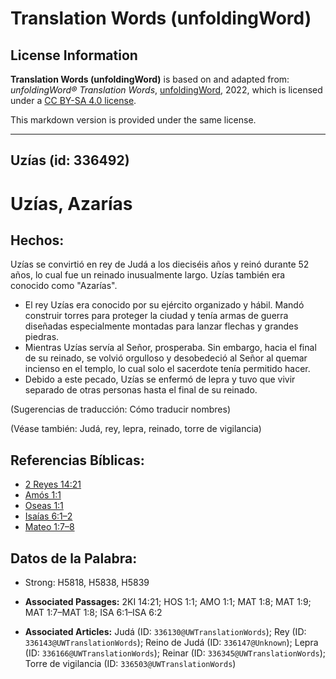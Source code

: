# Translation Words (unfoldingWord)

## License Information

**Translation Words (unfoldingWord)** is based on and adapted from: _unfoldingWord® Translation Words_, [unfoldingWord](https://unfoldingword.org/utw), 2022, which is licensed under a [CC BY-SA 4.0 license](https://creativecommons.org/licenses/by-sa/4.0/legalcode.en).

This markdown version is provided under the same license.



--------------------------------

## Uzías (id: 336492)

Uzías, Azarías
==============

Hechos:
-------

Uzías se convirtió en rey de Judá a los dieciséis años y reinó durante 52 años, lo cual fue un reinado inusualmente largo. Uzías también era conocido como "Azarías".

* El rey Uzías era conocido por su ejército organizado y hábil. Mandó construir torres para proteger la ciudad y tenía armas de guerra diseñadas especialmente montadas para lanzar flechas y grandes piedras.
* Mientras Uzías servía al Señor, prosperaba. Sin embargo, hacia el final de su reinado, se volvió orgulloso y desobedeció al Señor al quemar incienso en el templo, lo cual solo el sacerdote tenía permitido hacer.
* Debido a este pecado, Uzías se enfermó de lepra y tuvo que vivir separado de otras personas hasta el final de su reinado.

(Sugerencias de traducción: Cómo traducir nombres)

(Véase también: Judá, rey, lepra, reinado, torre de vigilancia)

Referencias Bíblicas:
---------------------

* [2 Reyes 14:21](https://ref.ly/2Kgs14:21)
* [Amós 1:1](https://ref.ly/Amos1:1)
* [Oseas 1:1](https://ref.ly/Hos1:1)
* [Isaías 6:1–2](https://ref.ly/Isa6:1-Isa6:2)
* [Mateo 1:7–8](https://ref.ly/Matt1:7-Matt1:8)

Datos de la Palabra:
--------------------

* Strong: H5818, H5838, H5839

* **Associated Passages:** 2KI 14:21; HOS 1:1; AMO 1:1; MAT 1:8; MAT 1:9; MAT 1:7–MAT 1:8; ISA 6:1–ISA 6:2
* **Associated Articles:** Judá (ID: `336130@UWTranslationWords`); Rey (ID: `336143@UWTranslationWords`); Reino de Judá (ID: `336147@Unknown`); Lepra (ID: `336166@UWTranslationWords`); Reinar (ID: `336345@UWTranslationWords`); Torre de vigilancia (ID: `336503@UWTranslationWords`)

